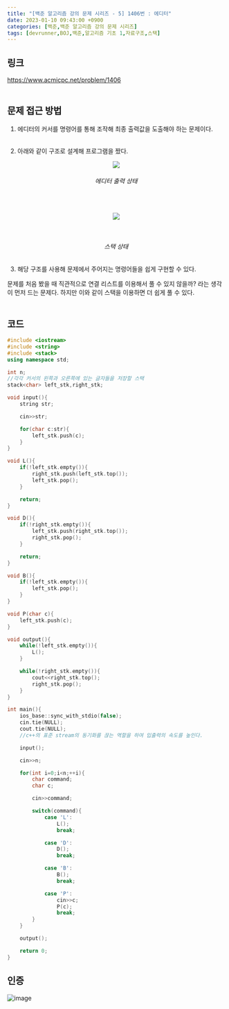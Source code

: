 ```yaml
---
title: "[백준 알고리즘 강의 문제 시리즈 - 5] 1406번 : 에디터"
date: 2023-01-10 09:43:00 +0900
categories: [백준,백준 알고리즘 강의 문제 시리즈]
tags: [devrunner,BOJ,백준,알고리즘 기초 1,자료구조,스택]
---
```


링크
---
<https://www.acmicpc.net/problem/1406>
<br/><br/>


문제 접근 방법
---
1. 에디터의 커서를 명령어를 통해 조작해 최종 출력값을 도출해야 하는 문제이다.<br/><br/>

2. 아래와 같이 구조로 설계해 프로그램을 짰다.
<p align="center">
	<img src="https://user-images.githubusercontent.com/87963766/211434565-d5af04c9-d8d5-41eb-815d-3996f2f283de.png">
</p>

###### <center>에디터 출력 상태<center>
<br/>

<p align="center">
	<img src="https://user-images.githubusercontent.com/87963766/211434996-8198bef0-356c-411c-a000-4d5c982466cf.png">
</p>
<br/>

###### <center>스택 상태<center>

3. 해당 구조를 사용해 문제에서 주어지는 명령어들을 쉽게 구현할 수 있다.

문제를 처음 봤을 때 직관적으로 연결 리스트를 이용해서 풀 수 있지 않을까? 라는 생각이 먼저 드는 문제다. 하지만 이와 같이 스택을 이용하면 더 쉽게 풀 수 있다.<br/><br/>

코드
---
```cpp
#include <iostream>
#include <string>
#include <stack>
using namespace std;

int n;
//각각 커서의 왼쪽과 오른쪽에 있는 글자들을 저장할 스택
stack<char> left_stk,right_stk;

void input(){
    string str;

    cin>>str;

    for(char c:str){
        left_stk.push(c);
    }
}

void L(){
    if(!left_stk.empty()){
        right_stk.push(left_stk.top());
        left_stk.pop();
    }

    return;
}

void D(){
    if(!right_stk.empty()){
        left_stk.push(right_stk.top());
        right_stk.pop();
    }

    return;
}

void B(){
    if(!left_stk.empty()){
        left_stk.pop();
    }
}

void P(char c){
    left_stk.push(c);
}

void output(){
    while(!left_stk.empty()){
        L();
    }

    while(!right_stk.empty()){
        cout<<right_stk.top();
        right_stk.pop();
    }
}

int main(){
    ios_base::sync_with_stdio(false);
    cin.tie(NULL);
    cout.tie(NULL);
    //c++의 표준 stream의 동기화를 끊는 역할을 하여 입출력의 속도를 높인다.

    input();

    cin>>n;

    for(int i=0;i<n;++i){
        char command;
        char c;

        cin>>command;

        switch(command){
            case 'L':
                L();
                break;

            case 'D':
                D();
                break;

            case 'B':
                B();
                break;

            case 'P':
                cin>>c;
                P(c);
                break;
        }
    }

    output();

    return 0;
}
```

인증
---
![image](https://user-images.githubusercontent.com/87963766/211433829-94853f36-6840-4712-be5d-5621e10daf33.png)

